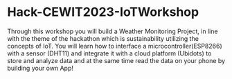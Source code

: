 # Hack-CEWIT2023-IoTWorkshop
Through this workshop you will build a Weather Monitoring Project, in line with the theme of the hackathon which is sustainability utilizing the concepts of IoT. You will learn how to interface a microcontroller(ESP8266) with a sensor (DHT11) and integrate it with a cloud platform (Ubidots) to store and analyze data and at the same time read the data on your phone by building your own App!
